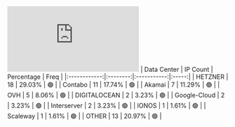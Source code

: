 ![Diagramm](https://github.com/obajay/StateSync-snapshots/blob/main/Projects/Desmos/1/README.md)
| Data Center | IP Count | Percentage | Freq |
|:------------:|:--------:|:-----------:|:-----:|
| HETZNER | 18 | 29.03% | 🟢 |
| Contabo | 11 | 17.74% | 🟢 |
| Akamai | 7 | 11.29% | 🟢 |
| OVH | 5 | 8.06% | 🟢 |
| DIGITALOCEAN | 2 | 3.23% | 🟢 |
| Google-Cloud | 2 | 3.23% | 🟢 |
| Interserver | 2 | 3.23% | 🟢 |
| IONOS | 1 | 1.61% | 🟢 |
| Scaleway | 1 | 1.61% | 🟢 |
| OTHER | 13 | 20.97% | 🟢 |